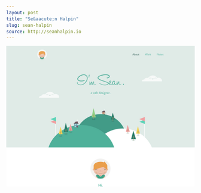 ```yaml
---
layout: post
title: "Se&aacute;n Halpin"
slug: sean-halpin
source: http://seanhalpin.io
---
```


<img src="/screenshots/sean-halpin.jpg">

